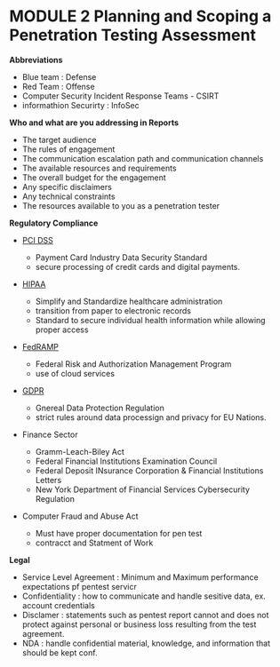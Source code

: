# MODULE 2 Planning and Scoping a Penetration Testing Assessment

**Abbreviations**
- Blue team : Defense 
- Red Team : Offense
- Computer Security Incident Response Teams - CSIRT
- informathion Securirty : InfoSec

**Who and what are you addressing in Reports**
- The target audience
- The rules of engagement
- The communication escalation path and communication channels
- The available resources and requirements
- The overall budget for the engagement
- Any specific disclaimers
- Any technical constraints
- The resources available to you as a penetration tester

**Regulatory Compliance**
 - [PCI DSS](https://www.pcisecuritystandards.org/)
    - Payment Card Industry Data Security Standard
    - secure processing of credit cards and digital payments.
- [HIPAA](https://www.cdc.gov/phlp/publications/topic/hipaa.html)
    - Simplify and Standardize healthcare administration
    - transition from paper to electronic records
    - Standard to secure individual health information while allowing proper access
- [FedRAMP](https://www.fedramp.gov/)
    -  Federal Risk and Authorization Management Program
    - use of cloud services
- [GDPR](https://gdpr-info.eu/)
    - Gnereal Data Protection Regulation
    - strict rules around data processign and privacy for EU Nations.

- Finance Sector 
    - Gramm-Leach-Biley Act
    - Federal Financial Institutions Examination Council
    - Federal Deposit INsurance Corporation & Financial Institutions Letters
    - New York Department of Financial Services Cybersecurity Regulation

- Computer Fraud and Abuse Act
    - Must have proper documentation for pen test
    - contracct and Statment of Work

**Legal**
- Service Level Agreement : Minimum and Maximum performance expectations pf pentest servicr
- Confidentiality : how to communicate and handle sesitive data, ex. account credentials
- Disclamer : statements such as pentest report cannot and does not protect against personal or business loss resulting from the test agreement. 
- NDA : handle confidential material, knowledge, and information that should be kept conf. 
